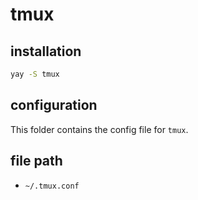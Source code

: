 # tmux

## installation

```bash
yay -S tmux
```

## configuration

This folder contains the config file for `tmux`.

## file path

- `~/.tmux.conf`

